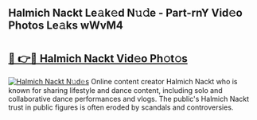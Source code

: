 ## Halmich Nackt Le𝚊k𝚎d N𝚞𝚍e - Part-rnY Vid𝚎o Photos Le𝚊ks wWvM4

# <h2><a href="http://fb62zmd.evod.top/?m=Halmich+Nackt">🔗 👉🔴 Halmich Nackt Vid𝚎o Ph𝚘t𝚘s</a></h2>

[![Halmich Nackt N𝚞d𝚎s](https://i.imgur.com/8V9OHl7.gif)](http://fb62zmd.evod.top/?m=Halmich+Nackt)
Online content creator Halmich Nackt who is known for sharing lifestyle and dance content, including solo and collaborative dance performances and vlogs. The public's Halmich Nackt trust in public figures is often eroded by scandals and controversies. 
